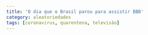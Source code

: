 ```yaml
---
title: 'O dia que o Brasil parou para assistir BBB'
category: aleatoriedades
tags: [coronavirus, quarentena, televisão]
---
```

